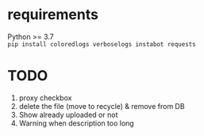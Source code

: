 # requirements
Python >= 3.7  
`pip install coloredlogs verboselogs instabot requests`

# TODO
1. proxy checkbox  
2. delete the file (move to recycle) & remove from DB  
3. Show already uploaded or not  
4. Warning when description too long  
